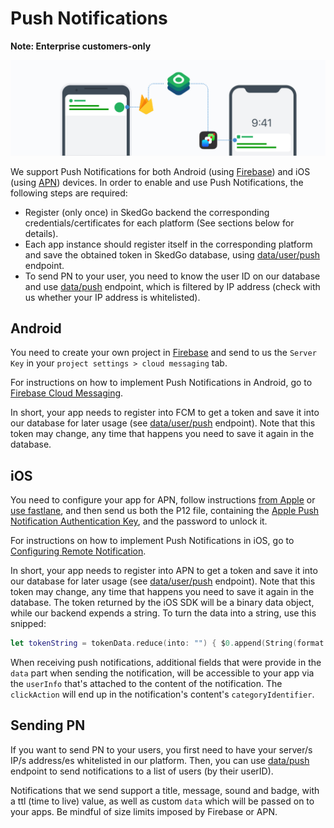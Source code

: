 # Push Notifications

**Note: Enterprise customers-only**

![Notification](/img/tripgo-api-notification@2x-100.jpg)

We support Push Notifications for both Android (using [Firebase](https://firebase.google.com/docs/notifications/?hl=es)) and iOS (using [APN](https://developer.apple.com/notifications/)) devices. In order to enable and use Push Notifications, the following steps are required:

- Register (only once) in SkedGo backend the corresponding credentials/certificates for each platform (See sections below for details).
- Each app instance should register itself in the corresponding platform and save the obtained token in SkedGo database, using [data/user/push](/specs/push/#tag/User) endpoint.
- To send PN to your user, you need to know the user ID on our database and use [data/push](/specs/push/#tag/Push) endpoint, which is filtered by IP address (check with us whether your IP address is whitelisted). 


## Android

You need to create your own project in [Firebase](https://console.firebase.google.com) and send to us the `Server Key` in your `project settings > cloud messaging` tab.

For instructions on how to implement Push Notifications in Android, go to [Firebase Cloud Messaging](https://firebase.google.com/docs/cloud-messaging).

In short, your app needs to register into FCM to get a token and save it into our database for later usage (see [data/user/push](/swagger/?url=https://raw.githubusercontent.com/skedgo/tripgo-api/gh-pages/specs/pn.swagger.yaml) endpoint). Note that this token may change, any time that happens you need to save it again in the database.


## iOS

You need to configure your app for APN, follow instructions [from Apple](http://help.apple.com/xcode/mac/current/#/dev11b059073) or [use fastlane](https://docs.fastlane.tools/actions/pem/), and then send us both the P12 file, containing the [Apple Push Notification Authentication Key](http://help.apple.com/xcode/mac/current/#/dev11b059073?sub=dev1eb5dfe65), and the password to unlock it.

For instructions on how to implement Push Notifications in iOS, go to [Configuring Remote Notification](https://developer.apple.com/library/content/documentation/NetworkingInternet/Conceptual/RemoteNotificationsPG/HandlingRemoteNotifications.html#//apple_ref/doc/uid/TP40008194-CH6-SW4).

In short, your app needs to register into APN to get a token and save it into our database for later usage (see [data/user/push](/specs/push/#tag/User) endpoint). Note that this token may change, any time that happens you need to save it again in the database. The token returned by the iOS SDK will be a binary data object, while our backend expends a string. To turn the data into a string, use this snipped:

```swift
let tokenString = tokenData.reduce(into: "") { $0.append(String(format: "%02X", $1)) }
```

When receiving push notifications, additional fields that were provide in the `data` part when sending the notification, will be accessible to your app via the `userInfo` that's attached to the content of the notification. The `clickAction` will end up in the notification's content's `categoryIdentifier`.


## Sending PN

If you want to send PN to your users, you first need to have your server/s IP/s address/es whitelisted in our platform. Then, you can use [data/push](/specs/push/#tag/Push) endpoint to send notifications to a list of users (by their userID).

Notifications that we send support a title, message, sound and badge, with a ttl (time to live) value, as well as custom `data` which will be passed on to your apps. Be mindful of size limits imposed by Firebase or APN.